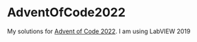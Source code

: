 # AdventOfCode2022
My solutions for [Advent of Code 2022](https://adventofcode.com/2022/about). I am using LabVIEW 2019
